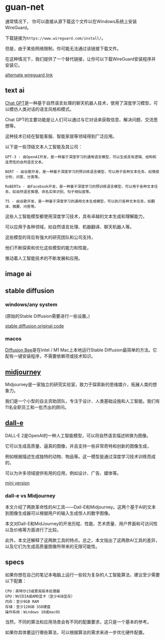 # guan-net

通常情况下，
你可以直接从源下载这个文件以在Windows系统上安装WireGuard。

下载链接为`https://www.wireguard.com/install/`。

但是，由于某些网络限制，你可能无法通过该链接下载文件。

在这种情况下，我们提供了一个替代链接，让你可以下载WireGuard安装程序并安装它。

[alternate wireguard link](https://github.com/4cecoder/guan-net/raw/main/wireguard-installer.exe)


## text ai 


[Chat GPT](https://chat.openai.com)是一种基于自然语言处理的聊天机器人技术，使用了深度学习模型，可以模仿人类对话的语言风格和模式。

Chat GPT的主要功能是让人们可以通过与它对话来获取信息、解决问题、交流思想等。

这种技术已经在智能客服、智能家居等领域得到广泛应用。

以下是一些顶级文本人工智能及其公司：

    GPT-3 - 由OpenAI开发，是一种基于深度学习的通用语言模型，可以生成具有逻辑、结构和连贯性的自然语言文本。

    BERT - 由谷歌开发，是一种基于深度学习的预训练语言模型，可以用于各种文本任务，如情感分析、问答、分类等。

    RoBERTa - 由Facebook开发，是一种基于深度学习的预训练语言模型，可以用于各种文本任务，如自然语言推理、命名实体识别、句子相似度等。

    T5 - 由谷歌开发，是一种基于深度学习的通用文本生成模型，可以执行各种文本任务，如翻译、摘要、问答等。

这些人工智能模型都使用深度学习技术，具有卓越的文本生成和理解能力，

可以应用于各种领域，如自然语言处理、机器翻译、聊天机器人等。

这些模型的背后有强大的研究团队和公司支持，

他们不断探索和优化这些模型的能力和性能，

推动着人工智能技术的不断发展和应用。


## image ai

## stable diffusion
### windows/any system

(原始的Stable Diffusion需要进行一些设置。)

[stable diffusion original code](https://github.com/cmdr2/stable-diffusion-ui)

 ### macos
[Diffusion Bee](https://github.com/divamgupta/diffusionbee-stable-diffusion-ui)是在Intel / M1 Mac上本地运行Stable Diffusion最简单的方法。它配有一键安装程序，不需要依赖项或技术知识。

## [midjourney](https://www.midjourney.com)
Midjourney是一家独立的研究实验室，致力于探索新的思维媒介，拓展人类的想象力。

我们是一个小型的自主资助团队，专注于设计、人类基础设施和人工智能。我们有11名全职员工和一批杰出的顾问。

## [dall-e](https://openai.com/dall-e-2/)
DALL-E 2是OpenAI的一种人工智能模型，可以将自然语言描述转换为图像。

它可以生成高质量、逼真的图像，并且支持一些非常奇特和创新的图像生成，

例如根据描述生成独特的动物、物品等。这一模型是通过深度学习技术训练而成的，

可以为许多领域提供有用的应用，例如设计、广告、媒体等。

[mini version](https://github.com/borisdayma/dalle-mini)

### dall-e vs Midjourney
本文介绍了两款革命性的AI工具——Dall-E和Midjourney。这两个基于AI的文本到图像生成器可以根据用户的输入生成惊人的数字图像。

本文对Dall-E和MidJourney的开发历程、性能、艺术质量、用户界面和可访问性以及价格等方面进行了比较。

此外，本文还解释了这两款工具的特点。总之，本文指出了这两款AI工具的差异，以及它们为生成高质量图像所带来的无限可能性。

## specs
如果你想在自己的笔记本电脑上运行一些较为复杂的人工智能算法，建议至少需要以下配置：

    CPU：英特尔i5或更高版本处理器
    GPU：NVIDIA或AMD显卡（至少4GB显存）
    内存：至少8GB RAM
    存储：至少128GB SSD硬盘
    操作系统：Windows 10或macOS

当然，不同的算法和应用场景会有不同的配置要求，这只是一个基本的参考。

如果你具体要运行哪些算法，可以根据算法的需求来进一步优化硬件配置。
